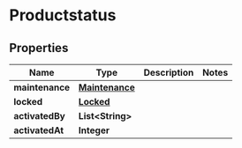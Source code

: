 

# Productstatus


## Properties

| Name | Type | Description | Notes |
|------------ | ------------- | ------------- | -------------|
|**maintenance** | [**Maintenance**](Maintenance.md) |  |  |
|**locked** | [**Locked**](Locked.md) |  |  |
|**activatedBy** | **List&lt;String&gt;** |  |  |
|**activatedAt** | **Integer** |  |  |



